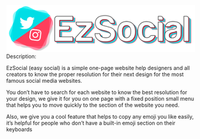 ![alt text](https://github.com/mustafaslamv/EzSocial/blob/main/images/logo.png?raw=true)
Description:

EzSocial (easy social) is a simple one-page website help designers and all creators to know the proper resolution for their next design for the most famous social media websites.

You don’t have to search for each website to know the best resolution for your design, we give it for you on one page with a fixed position small menu that helps you to move quickly to the section of the website you need.

Also, we give you a cool feature that helps to copy any emoji you like easily, it’s helpful for people who don’t have a built-in emoji section on their keyboards
